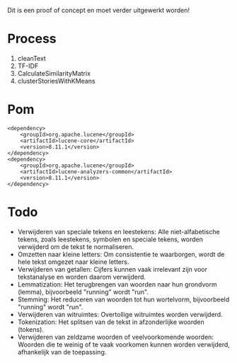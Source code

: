 Dit is een proof of concept en moet verder uitgewerkt worden!

# Process

 1. cleanText 
 2. TF-IDF
 3. CalculateSimilarityMatrix
 4. clusterStoriesWithKMeans

# Pom
```
<dependency>
    <groupId>org.apache.lucene</groupId>
    <artifactId>lucene-core</artifactId>
    <version>8.11.1</version>
</dependency>
<dependency>
    <groupId>org.apache.lucene</groupId>
    <artifactId>lucene-analyzers-common</artifactId>
    <version>8.11.1</version>
</dependency>
```

# Todo
- Verwijderen van speciale tekens en leestekens: Alle niet-alfabetische tekens, zoals leestekens, symbolen en speciale tekens, worden verwijderd om de tekst te normaliseren.
- Omzetten naar kleine letters: Om consistentie te waarborgen, wordt de hele tekst omgezet naar kleine letters.
- Verwijderen van getallen: Cijfers kunnen vaak irrelevant zijn voor tekstanalyse en worden daarom verwijderd.
- Lemmatization: Het terugbrengen van woorden naar hun grondvorm (lemma), bijvoorbeeld "running" wordt "run".
- Stemming: Het reduceren van woorden tot hun wortelvorm, bijvoorbeeld "running" wordt "run".
- Verwijderen van witruimtes: Overtollige witruimtes worden verwijderd.
- Tokenization: Het splitsen van de tekst in afzonderlijke woorden (tokens).
- Verwijderen van zeldzame woorden of veelvoorkomende woorden: Woorden die te weinig of te vaak voorkomen kunnen worden verwijderd, afhankelijk van de toepassing.
